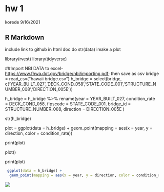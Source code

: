 hw 1
================
korede
9/16/2021

## R Markdown

include link to github in html doc do str(data) imake a plot

library(rvest) library(tidyverse)

\#\#Import NBI DATA to
excel-<https://www.fhwa.dot.gov/bridge/nbi/importing.pdf>; then save as
csv bridge = read\_csv(“hawaii bridge.csv”) h\_bridge = select(bridge,
c(‘YEAR\_BUILT\_027’,‘DECK\_COND\_058’,‘STATE\_CODE\_001’,‘STRUCTURE\_NUMBER\_008’,‘DIRECTION\_005E’))

h\_bridge = h\_bridge %\>% rename(year = YEAR\_BUILT\_027,
condition\_rate = DECK\_COND\_058, fipscode = STATE\_CODE\_001,
bridge\_id = STRUCTURE\_NUMBER\_008, direction = DIRECTION\_005E )

str(h\_bridge)

plot = ggplot(data = h\_bridge) + geom\_point(mapping = aes(x = year, y
= direction, color = condition\_rate))

print(plot)

plot()

print(plot)

``` r
 ggplot(data = h_bridge) + 
  geom_point(mapping = aes(x = year, y = direction, color = condition_rate))
```

![](README_files/figure-gfm/unnamed-chunk-1-1.png)<!-- -->
